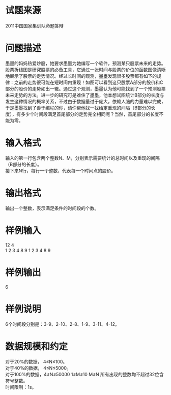 
<div class="content">
<!--begin main-->
<!-- InstanceBeginEditable name="content" -->

# 试题来源


<div id="psrc" style="margin-top:20px;display:block;">
<div class="pdcont">
2011中国国家集训队命题答辩
</div>
</div>
<div id="pinputs" style="display:none;">
<div class="pdsec">
输入数据
</div>
<div class="pdcont">
<span class="notice"> 这是一道提交答案的试题，下面给出了该题的输入数据：</span> 
</div>
<div id="inputlist" class="pddata">
</div>
</div>
<div id="pcont1" style="margin-top:20px;display:block;">

# 问题描述


<div class="pdcont">
墨墨的妈妈热爱炒股，她要求墨墨为她编写一个软件，预测某只股票未来的走势。<br/>
<img src="/upload/image/20141224/20141224105402_95031.png" alt=""/><br/>
股票折线图是研究股票的必备工具，它通过一张时间与股票的价位的函数图像清晰地展示了股票的走势情况。经过长时间的观测，墨墨发现很多股票都有如下的规律：之前的走势很可能在短时间内重现！如图可以看到这只股票A部分的股价和C部分的股价的走势如出一辙。通过这个观测，墨墨认为他可能找到了一个预测股票未来走势的方法。进一步的研究可是难住了墨墨，他本想试图统计B部分的长度与发生这种情况的概率关系，不过由于数据量过于庞大，依赖人脑的力量难以完成，于是墨墨找到了善于编程的你，请你帮他找一找给定重现的间隔（B部分的长度），有多少个时间段满足首尾部分的走势完全相同呢？当然，首尾部分的长度不能为零。
</div>

# 输入格式


<div class="pdcont">
输入的第一行包含两个整数N、M，分别表示需要统计的总时间以及重现的间隔（B部分的长度）。<br/>
接下来N行，每行一个整数，代表每一个时间点的股价。
</div>

# 输出格式


<div class="pdcont">
输出一个整数，表示满足条件的时间段的个数。
</div>

# 样例输入


<div class="pddata">
12 4<br/>
1 2 3 4 8 9 1 2 3 4 8 9
</div>

# 样例输出


<div class="pddata">
6
</div>

# 样例说明


<div class="pdcont">
6个时间段分别是：3-9、2-10、2-8、1-9、3-11、4-12。
</div>

# 数据规模和约定


<div class="pdcont">
对于20%的数据， 4≤N≤100。<br/>
对于40%的数据， 4≤N≤5000。<br/>
对于100%的数据，4≤N≤50000 1≤M≤10  M≤N 所有出现的整数均不超过32位含符号整数。<br/>
时间限制：1s。
</div>
</div>
<div id="pcont2" style="margin-top:20px;display:none;">
<div class="pdsec">
问题描述
</div>
<div class="pdcont">
墨墨的妈妈热爱炒股，她要求墨墨为她编写一个软件，预测某只股票未来的走势。
</div>
<div class="pdcont">
<img width="254" height="131" alt="" src="/RequireFile.do?fid=YL5nfLqr"/><br/>
股票折线图是研究股票的必备工具，它通过一张时间与股票的价位的函数图像清晰地展示了股票的走势情况。经过长时间的观测，墨墨发现很多股票都有如下的规律：之前的走势很可能在短时间内重现！如图可以看到这只股票A部分的股价和C部分的股价的走势如出一辙。通过这个观测，墨墨认为他可能找到了一个预测股票未来走势的方法。进一步的研究可是难住了墨墨，他本想试图统计B部分的长度与发生这种情况的概率关系，不过由于数据量过于庞大，依赖人脑的力量难以完成，于是墨墨找到了善于编程的你，请你帮他找一找给定重现的间隔（B部分的长度），有多少个时间段满足首尾部分的走势完全相同呢？当然，首尾部分的长度不能为零。
</div>
<div class="pdsec">
输入格式
</div>
<div class="pdcont">
输入的第一行包含两个整数N、M，分别表示需要统计的总时间以及重现的间隔（B部分的长度）。<br/>
接下来N行，每行一个整数，代表每一个时间点的股价。
</div>
<div class="pdsec">
输出格式
</div>
<div class="pdcont">
输出一个整数，表示满足条件的时间段的个数。
</div>
<div class="pdsec">
样例输入
</div>
<div class="pddata">
12 4<br/>
1 2 3 4 8 9 1 2 3 4 8 9
</div>
<div class="pdsec">
样例输出
</div>
<div class="pddata">
6
</div>
<div class="pdsec">
样例说明
</div>
<div class="pdcont">
6个时间段分别是：3-9、2-10、2-8、1-9、3-11、4-12。
</div>
<div class="pdsec">
数据范围
</div>
<div class="pdcont">
对于20%的数据， 4≤N≤100。<br/>
对于40%的数据， 4≤N≤5000。<br/>
对于100%的数据，4≤N≤50000 1≤M≤10  M≤N 所有出现的整数均不超过32位含符号整数。<br/>
时间限制：1s。
</div>
</div>
</div>
